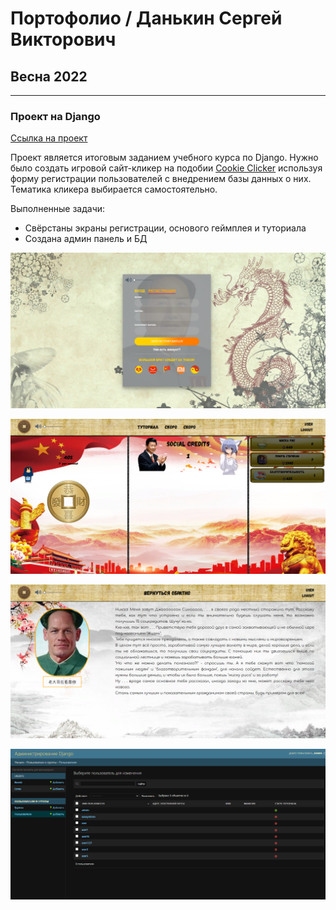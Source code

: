 # Портофолио / Данькин Сергей Викторович

## Весна 2022
___
### Проект на Django
[Ссылка на проект](https://github.com/S1GARETA/SCC)

Проект является итоговым заданием учебного курса по Django.
Нужно было создать игровой сайт-кликер на подобии [Cookie Clicker](https://orteil.dashnet.org/cookieclicker/) используя форму регистрации пользователей с внедрением базы данных о них. Тематика кликера выбирается самостоятельно.

Выполненные задачи:
+ Свёрстаны экраны регистрации, основого геймплея и туториала
+ Создана админ панель и БД

![img](https://github.com/S1GARETA/Portfolio/blob/main/files/registr.png)

![img](https://github.com/S1GARETA/Portfolio/blob/main/files/main.png)

![img](https://github.com/S1GARETA/Portfolio/blob/main/files/tutorial.png)

![img](https://github.com/S1GARETA/Portfolio/blob/main/files/admin.png)